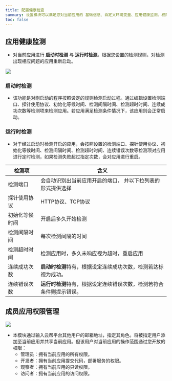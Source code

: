 ```yaml
---
title: 配置健康检查
summary: 设置模块可以满足您对当前应用的 基础信息、自定义环境变量、应用健康监测、权限、是否删除的管理。
toc: false
---
```


<div id="toc"></div>


## 应用健康监测

- 对当前应用进行 **启动时检测** 与 **运行时检测**。根据您设置的检测规则，对检测出现相应问题的应用重新启动。

<img src="https://static.goodrain.com/images/acp/docs/user-docs/myapps/V3.5/myapp-config3.png" style="border:1px solid #eee;max-width:100%" />

### 启动时检测

- 该功能是对刚启动的程序按照设定的规则检测启动过程。通过编辑设置检测端口、探针使用协议、初始化等候时间、检测间隔时间、检测超时时间、连续成功次数等检测项来检测应用。若应用满足检测条件情况下，该应用则会正常启动。

### 运行时检测

- 对于经过启动时检测开启的应用，会按照设置的检测端口、探针使用协议、初始化等候时间、检测间隔时间、检测超时时间、连续错误次数等检测项对应用进行定时检测，如果检测失败超过指定次数，会对应用进行重启。

| 检测项     | 含义                                   |
| ------- | ------------------------------------ |
| 检测端口    | 会自动识别出当前应用开启的端口， 并以下拉列表的形式提供选择       |
| 探针使用协议  | HTTP协议、TCP协议                         |
| 初始化等候时间 | 开启后多久开始检测                            |
| 检测间隔时间  | 每次检测间隔的时间                            |
| 检测超时时间  | 检测应用时，多久未响应视为超时，重启应用                 |
| 连续成功次数  | **启动时检测**特有，根据设定连续成功次数，检测若达标视为成功。    |
| 连续错误次数  | **运行时检测**特有，根据设定连续错误次数，检测若符合条件则提示错误。 |

## 成员应用权限管理

<img src="https://static.goodrain.com/images/acp/docs/user-docs/myapps/V3.5/myapp-config4.png" style="border:1px solid #eee;max-width:100%" />

- 本模块通过输入云帮平台其他用户的邮箱地址，指定其角色。将被指定用户添加至当前应用并共享当前应用。但该用户对当前应用的操作范围通过您开放的权限：
  - 管理员：拥有当前应用的所有权限。
  - 开发者：拥有当前应用提交代码，部署服务的权限。
  - 观察者：拥有当前应用的只读权限。
  - 访问者：拥有当前应用的访问权限。